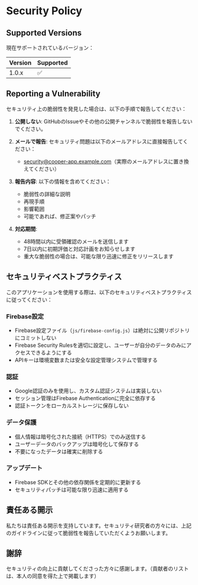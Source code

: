 # Security Policy

## Supported Versions

現在サポートされているバージョン：

| Version | Supported          |
| ------- | ------------------ |
| 1.0.x   | :white_check_mark: |

## Reporting a Vulnerability

セキュリティ上の脆弱性を発見した場合は、以下の手順で報告してください：

1. **公開しない**: GitHubのIssueやその他の公開チャンネルで脆弱性を報告しないでください。

2. **メールで報告**: セキュリティ問題は以下のメールアドレスに直接報告してください：
   - security@cooper-app.example.com（実際のメールアドレスに置き換えてください）

3. **報告内容**: 以下の情報を含めてください：
   - 脆弱性の詳細な説明
   - 再現手順
   - 影響範囲
   - 可能であれば、修正案やパッチ

4. **対応期間**: 
   - 48時間以内に受領確認のメールを送信します
   - 7日以内に初期評価と対応計画をお知らせします
   - 重大な脆弱性の場合は、可能な限り迅速に修正をリリースします

## セキュリティベストプラクティス

このアプリケーションを使用する際は、以下のセキュリティベストプラクティスに従ってください：

### Firebase設定
- Firebase設定ファイル（`js/firebase-config.js`）は絶対に公開リポジトリにコミットしない
- Firebase Security Rulesを適切に設定し、ユーザーが自分のデータのみにアクセスできるようにする
- APIキーは環境変数または安全な設定管理システムで管理する

### 認証
- Google認証のみを使用し、カスタム認証システムは実装しない
- セッション管理はFirebase Authenticationに完全に依存する
- 認証トークンをローカルストレージに保存しない

### データ保護
- 個人情報は暗号化された接続（HTTPS）でのみ送信する
- ユーザーデータのバックアップは暗号化して保存する
- 不要になったデータは確実に削除する

### アップデート
- Firebase SDKとその他の依存関係を定期的に更新する
- セキュリティパッチは可能な限り迅速に適用する

## 責任ある開示

私たちは責任ある開示を支持しています。セキュリティ研究者の方々には、上記のガイドラインに従って脆弱性を報告していただくようお願いします。

## 謝辞

セキュリティの向上に貢献してくださった方々に感謝します。（貢献者のリストは、本人の同意を得た上で掲載します）